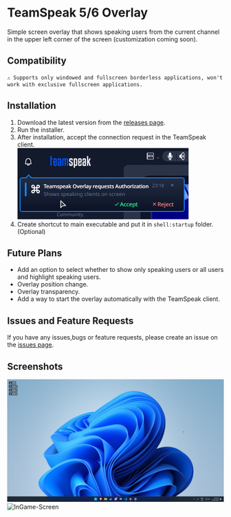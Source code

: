 # TeamSpeak 5/6 Overlay

Simple screen overlay that shows speaking users from the current channel in the upper left corner of the screen (customization coming soon).

## Compatibility

```
⚠️ Supports only windowed and fullscreen borderless applications, won't work with exclusive fullscreen applications.
```

## Installation

1. Download the latest version from the [releases page](https://github.com/PandaDex/TeamSpeak-6-Overlay/releases).
2. Run the installer.
3. After installation, accept the connection request in the TeamSpeak client. <br>
   ![Accept-Connection](./markdown/accept.png)
4. Create shortcut to main executable and put it in `shell:startup` folder. (Optional)

## Future Plans

- Add an option to select whether to show only speaking users or all users and highlight speaking users.
- Overlay position change.
- Overlay transparency.
- Add a way to start the overlay automatically with the TeamSpeak client.

## Issues and Feature Requests

If you have any issues,bugs or feature requests, please create an issue on the [issues page](https://github.com/PandaDex/TeamSpeak-6-Overlay/issues).

## Screenshots

![Desktop-Screen](./markdown/desktop.png)
![InGame-Screen](./markdown/game.png)
